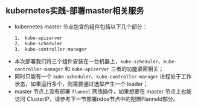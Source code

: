 ## kubernetes实践-部署master相关服务
- kubernetes master 节点包含的组件包括以下几个部分：
  ``` bash
  1、 kube-apiserver
  2、 kube-scheduler
  3、 kube-controller-manager
  ```
- 本次部署我们将三个组件安装在一台机器上，`kube-scheduler`、`kube-controller-manager` 和 `kube-apiserver` 三者的功能紧密相关；
- 同时只能有一个 `kube-scheduler`、`kube-controller-manager` 进程处于工作状态，如果运行多个，则需要通过选举产生一个 leader；
- master 节点上没有部署 `flannel` 网络插件，如果想要在 master 节点上也能访问 ClusterIP，请参考下一节部署ndoe节点中的配置Flanneld部分。


